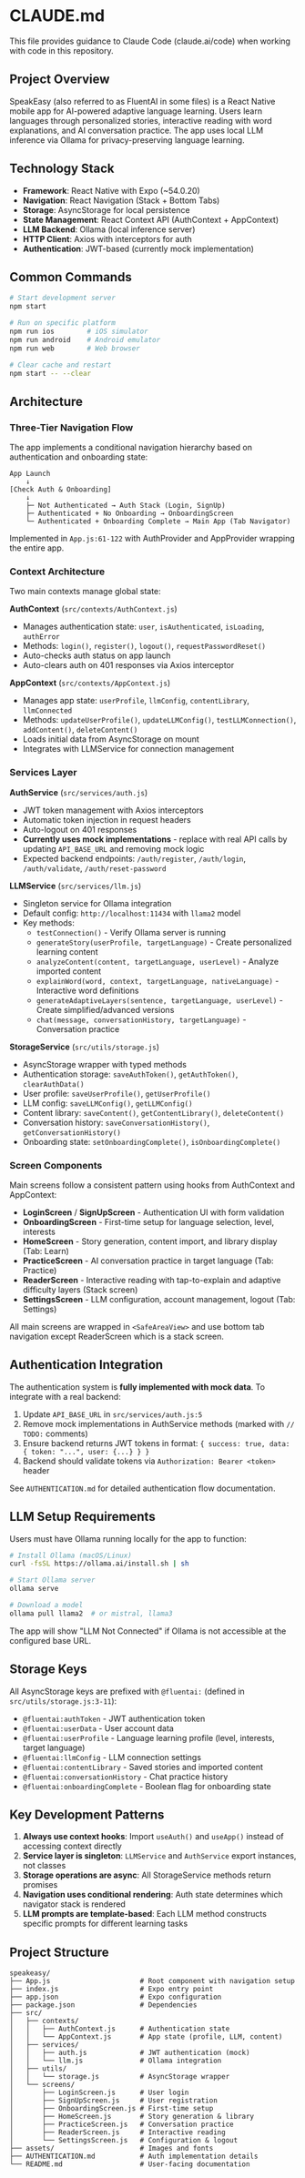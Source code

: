 # CLAUDE.md

This file provides guidance to Claude Code (claude.ai/code) when working with code in this repository.

## Project Overview

SpeakEasy (also referred to as FluentAI in some files) is a React Native mobile app for AI-powered adaptive language learning. Users learn languages through personalized stories, interactive reading with word explanations, and AI conversation practice. The app uses local LLM inference via Ollama for privacy-preserving language learning.

## Technology Stack

- **Framework**: React Native with Expo (~54.0.20)
- **Navigation**: React Navigation (Stack + Bottom Tabs)
- **Storage**: AsyncStorage for local persistence
- **State Management**: React Context API (AuthContext + AppContext)
- **LLM Backend**: Ollama (local inference server)
- **HTTP Client**: Axios with interceptors for auth
- **Authentication**: JWT-based (currently mock implementation)

## Common Commands

```bash
# Start development server
npm start

# Run on specific platform
npm run ios        # iOS simulator
npm run android    # Android emulator
npm run web        # Web browser

# Clear cache and restart
npm start -- --clear
```

## Architecture

### Three-Tier Navigation Flow

The app implements a conditional navigation hierarchy based on authentication and onboarding state:

```
App Launch
    ↓
[Check Auth & Onboarding]
    ↓
    ├─ Not Authenticated → Auth Stack (Login, SignUp)
    ├─ Authenticated + No Onboarding → OnboardingScreen
    └─ Authenticated + Onboarding Complete → Main App (Tab Navigator)
```

Implemented in `App.js:61-122` with AuthProvider and AppProvider wrapping the entire app.

### Context Architecture

Two main contexts manage global state:

**AuthContext** (`src/contexts/AuthContext.js`)
- Manages authentication state: `user`, `isAuthenticated`, `isLoading`, `authError`
- Methods: `login()`, `register()`, `logout()`, `requestPasswordReset()`
- Auto-checks auth status on app launch
- Auto-clears auth on 401 responses via Axios interceptor

**AppContext** (`src/contexts/AppContext.js`)
- Manages app state: `userProfile`, `llmConfig`, `contentLibrary`, `llmConnected`
- Methods: `updateUserProfile()`, `updateLLMConfig()`, `testLLMConnection()`, `addContent()`, `deleteContent()`
- Loads initial data from AsyncStorage on mount
- Integrates with LLMService for connection management

### Services Layer

**AuthService** (`src/services/auth.js`)
- JWT token management with Axios interceptors
- Automatic token injection in request headers
- Auto-logout on 401 responses
- **Currently uses mock implementations** - replace with real API calls by updating `API_BASE_URL` and removing mock logic
- Expected backend endpoints: `/auth/register`, `/auth/login`, `/auth/validate`, `/auth/reset-password`

**LLMService** (`src/services/llm.js`)
- Singleton service for Ollama integration
- Default config: `http://localhost:11434` with `llama2` model
- Key methods:
  - `testConnection()` - Verify Ollama server is running
  - `generateStory(userProfile, targetLanguage)` - Create personalized learning content
  - `analyzeContent(content, targetLanguage, userLevel)` - Analyze imported content
  - `explainWord(word, context, targetLanguage, nativeLanguage)` - Interactive word definitions
  - `generateAdaptiveLayers(sentence, targetLanguage, userLevel)` - Create simplified/advanced versions
  - `chat(message, conversationHistory, targetLanguage)` - Conversation practice

**StorageService** (`src/utils/storage.js`)
- AsyncStorage wrapper with typed methods
- Authentication storage: `saveAuthToken()`, `getAuthToken()`, `clearAuthData()`
- User profile: `saveUserProfile()`, `getUserProfile()`
- LLM config: `saveLLMConfig()`, `getLLMConfig()`
- Content library: `saveContent()`, `getContentLibrary()`, `deleteContent()`
- Conversation history: `saveConversationHistory()`, `getConversationHistory()`
- Onboarding state: `setOnboardingComplete()`, `isOnboardingComplete()`

### Screen Components

Main screens follow a consistent pattern using hooks from AuthContext and AppContext:

- **LoginScreen** / **SignUpScreen** - Authentication UI with form validation
- **OnboardingScreen** - First-time setup for language selection, level, interests
- **HomeScreen** - Story generation, content import, and library display (Tab: Learn)
- **PracticeScreen** - AI conversation practice in target language (Tab: Practice)
- **ReaderScreen** - Interactive reading with tap-to-explain and adaptive difficulty layers (Stack screen)
- **SettingsScreen** - LLM configuration, account management, logout (Tab: Settings)

All main screens are wrapped in `<SafeAreaView>` and use bottom tab navigation except ReaderScreen which is a stack screen.

## Authentication Integration

The authentication system is **fully implemented with mock data**. To integrate with a real backend:

1. Update `API_BASE_URL` in `src/services/auth.js:5`
2. Remove mock implementations in AuthService methods (marked with `// TODO:` comments)
3. Ensure backend returns JWT tokens in format: `{ success: true, data: { token: "...", user: {...} } }`
4. Backend should validate tokens via `Authorization: Bearer <token>` header

See `AUTHENTICATION.md` for detailed authentication flow documentation.

## LLM Setup Requirements

Users must have Ollama running locally for the app to function:

```bash
# Install Ollama (macOS/Linux)
curl -fsSL https://ollama.ai/install.sh | sh

# Start Ollama server
ollama serve

# Download a model
ollama pull llama2  # or mistral, llama3
```

The app will show "LLM Not Connected" if Ollama is not accessible at the configured base URL.

## Storage Keys

All AsyncStorage keys are prefixed with `@fluentai:` (defined in `src/utils/storage.js:3-11`):
- `@fluentai:authToken` - JWT authentication token
- `@fluentai:userData` - User account data
- `@fluentai:userProfile` - Language learning profile (level, interests, target language)
- `@fluentai:llmConfig` - LLM connection settings
- `@fluentai:contentLibrary` - Saved stories and imported content
- `@fluentai:conversationHistory` - Chat practice history
- `@fluentai:onboardingComplete` - Boolean flag for onboarding state

## Key Development Patterns

1. **Always use context hooks**: Import `useAuth()` and `useApp()` instead of accessing context directly
2. **Service layer is singleton**: `LLMService` and `AuthService` export instances, not classes
3. **Storage operations are async**: All StorageService methods return promises
4. **Navigation uses conditional rendering**: Auth state determines which navigator stack is rendered
5. **LLM prompts are template-based**: Each LLM method constructs specific prompts for different learning tasks

## Project Structure

```
speakeasy/
├── App.js                      # Root component with navigation setup
├── index.js                    # Expo entry point
├── app.json                    # Expo configuration
├── package.json                # Dependencies
├── src/
│   ├── contexts/
│   │   ├── AuthContext.js      # Authentication state
│   │   └── AppContext.js       # App state (profile, LLM, content)
│   ├── services/
│   │   ├── auth.js             # JWT authentication (mock)
│   │   └── llm.js              # Ollama integration
│   ├── utils/
│   │   └── storage.js          # AsyncStorage wrapper
│   └── screens/
│       ├── LoginScreen.js      # User login
│       ├── SignUpScreen.js     # User registration
│       ├── OnboardingScreen.js # First-time setup
│       ├── HomeScreen.js       # Story generation & library
│       ├── PracticeScreen.js   # Conversation practice
│       ├── ReaderScreen.js     # Interactive reading
│       └── SettingsScreen.js   # Configuration & logout
├── assets/                     # Images and fonts
├── AUTHENTICATION.md           # Auth implementation details
└── README.md                   # User-facing documentation
```
